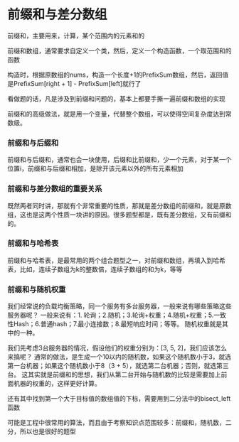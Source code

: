 # 前缀和与差分数组

前缀和，主要用来，计算，某个范围内的元素和的

前缀和数组，通常要求自定义一个类，然后，定义一个构造函数，一个取范围和的函数

构造时，根据原数组的nums，构造一个长度+1的PrefixSum数组，然后，返回值是PrefixSum[right + 1] - PrefixSum[left]就行了

看做题的话，凡是涉及到前缀和问题的，基本上都要手撕一遍前缀和数组的实现

前缀和的高级做法，就是用一个变量，代替整个数组，可以使得空间复杂度达到常数级。

### 前缀和与后缀和

前缀和与后缀和，通常也会一块使用，后缀和比前缀和，少一个元素，对于某一个位置i，前缀和与后缀和相加，是除开该元素以外的所有元素相加

### 前缀和与差分数组的重要关系

既然两者同时讲，那就有个非常重要的性质，那就是差分数组的前缀和，就是原数组，这也是这两个性质一块讲的原因。很多题型都是，既有差分数组，又有前缀和的。

### 前缀和与哈希表

前缀和与哈希表，是最常用的两个组合题型之一，对前缀和数组，再填入到哈希表，比如，连续子数组为k的整数倍，连续子数组的和为k，等等

### 前缀和与随机权重

我们经常说的负载均衡策略，同一个服务有多台服务器，一般来说有哪些策略这些服务器呢？
一般来说有：1. 轮询；2.随机；3.轮询+权重；4.随机+权重；5.一致性Hash；6.普通hash；7.最小连接数；8.最短响应时间；等等。
随机权重就是其中的一种。

我们先考虑3台服务器的情况，假设他们的权重分别为：[3, 5, 2]，我们应该怎么来搞呢？
通常的做法，是生成一个10以内的随机数，如果这个随机数小于3，就选第一台机器；如果这个随机数小于8（3 + 5），就选第二台机器；否则，就选第三台。
这其实就是前缀和的思想，我们从第二台开始与随机数的比较是需要加上前面机器的权重的，这样更好计算。

还有其中找到第一个大于目标值的数组值的下标，需要用到二分法中的bisect_left函数

可能是工程中很常用的算法，而且由于考察知识点范围较多：前缀和，随机数，二分，所以也是很好的题型